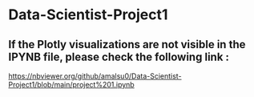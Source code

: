 # Data-Scientist-Project1

## If the Plotly visualizations are not visible in the IPYNB file, please check the following link : 
https://nbviewer.org/github/amalsu0/Data-Scientist-Project1/blob/main/project%201.ipynb
